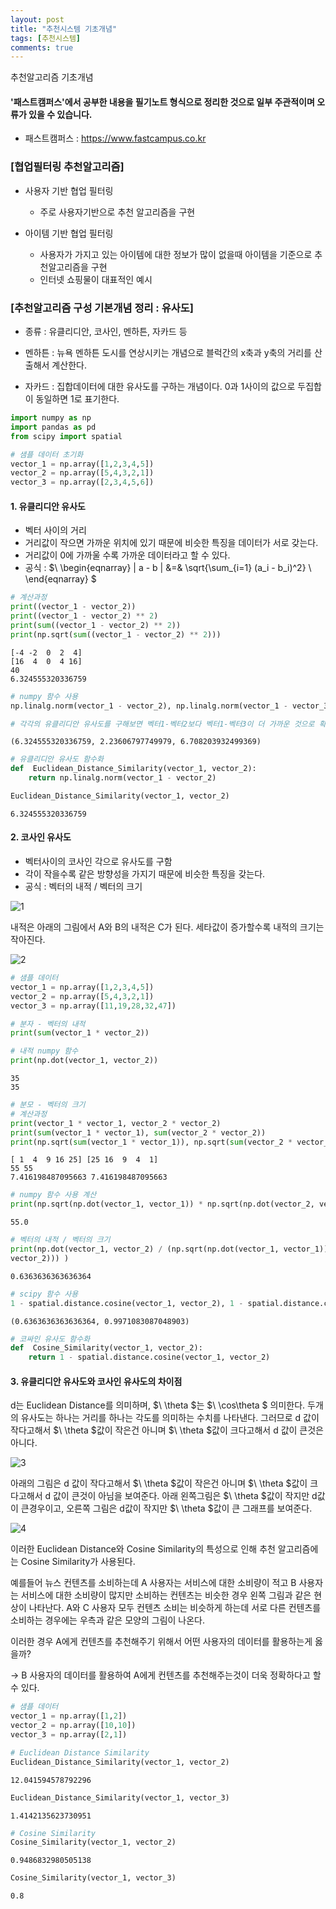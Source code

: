```yaml
---
layout: post
title: "추천시스템 기초개념"
tags: [추천시스템]
comments: true
---
```


추천알고리즘 기초개념

#### '패스트캠퍼스'에서 공부한 내용을 필기노트 형식으로 정리한 것으로 일부 주관적이며 오류가 있을 수 있습니다.

- 패스트캠퍼스 : https://www.fastcampus.co.kr


### [협업필터링 추천알고리즘]

- 사용자 기반 협업 필터링
    - 주로 사용자기반으로 추천 알고리즘을 구현
    

- 아이템 기반 협업 필터링
    - 사용자가 가지고 있는 아이템에 대한 정보가 많이 없을때 아이템을 기준으로 추천알고리즘을 구현
    - 인터넷 쇼핑물이 대표적인 예시

### [추천알고리즘 구성 기본개념 정리 : 유사도]

- 종류 : 유클리디안, 코사인, 멘하튼, 자카드 등

- 멘하튼 : 뉴욕 멘하튼 도시를 연상시키는 개념으로 블럭간의 x축과 y축의 거리를 산출해서 계산한다.

- 자카드 : 집합데이터에 대한 유사도를 구하는 개념이다. 0과 1사이의 값으로 두집합이 동일하면 1로 표기한다.


```python
import numpy as np
import pandas as pd
from scipy import spatial
```


```python
# 샘플 데이터 초기화
vector_1 = np.array([1,2,3,4,5])
vector_2 = np.array([5,4,3,2,1])
vector_3 = np.array([2,3,4,5,6])
```

#### 1. 유클리디안 유사도
- 벡터 사이의 거리
- 거리값이 작으면 가까운 위치에 있기 때문에 비슷한 특징을 데이터가 서로 갖는다.
- 거리값이 0에 가까울 수록 가까운 데이터라고 할 수 있다.
- 공식 : $\ \begin{eqnarray} 
\| a - b \|
&=& \sqrt{\sum_{i=1} (a_i - b_i)^2} \\
\end{eqnarray} $


```python
# 계산과정
print((vector_1 - vector_2))
print((vector_1 - vector_2) ** 2)
print(sum((vector_1 - vector_2) ** 2))
print(np.sqrt(sum((vector_1 - vector_2) ** 2)))
```

    [-4 -2  0  2  4]
    [16  4  0  4 16]
    40
    6.324555320336759
    


```python
# numpy 함수 사용
np.linalg.norm(vector_1 - vector_2), np.linalg.norm(vector_1 - vector_3), np.linalg.norm(vector_2 - vector_3)

# 각각의 유클리디안 유사도를 구해보면 벡터1-벡터2보다 벡터1-벡터3이 더 가까운 것으로 확인된다.
```




    (6.324555320336759, 2.23606797749979, 6.708203932499369)




```python
# 유클리디안 유사도 함수화
def  Euclidean_Distance_Similarity(vector_1, vector_2):
    return np.linalg.norm(vector_1 - vector_2)

Euclidean_Distance_Similarity(vector_1, vector_2)
```




    6.324555320336759



#### 2. 코사인 유사도
- 벡터사이의 코사인 각으로 유사도를 구함
- 각이 작을수록 같은 방향성을 가지기 때문에 비슷한 특징을 갖는다.
- 공식 : 벡터의 내적 /  벡터의 크기

![1](https://user-images.githubusercontent.com/41605276/51884941-b8aa9b80-23cc-11e9-8bd4-355b38e28540.png)

내적은 아래의 그림에서 A와 B의 내적은 C가 된다. 세타값이 증가할수록 내적의 크기는 작아진다.

![2](https://user-images.githubusercontent.com/41605276/51884955-c5c78a80-23cc-11e9-834d-cbae43295525.png)


```python
# 샘플 데이터
vector_1 = np.array([1,2,3,4,5])
vector_2 = np.array([5,4,3,2,1])
vector_3 = np.array([11,19,28,32,47])
```


```python
# 분자 - 벡터의 내적
print(sum(vector_1 * vector_2))

# 내적 numpy 함수
print(np.dot(vector_1, vector_2))
```

    35
    35
    


```python
# 분모 - 벡터의 크기
# 계산과정
print(vector_1 * vector_1, vector_2 * vector_2)
print(sum(vector_1 * vector_1), sum(vector_2 * vector_2))
print(np.sqrt(sum(vector_1 * vector_1)), np.sqrt(sum(vector_2 * vector_2)))
```

    [ 1  4  9 16 25] [25 16  9  4  1]
    55 55
    7.416198487095663 7.416198487095663
    


```python
# numpy 함수 사용 계산
print(np.sqrt(np.dot(vector_1, vector_1)) * np.sqrt(np.dot(vector_2, vector_2)))
```

    55.0
    


```python
# 벡터의 내적 / 벡터의 크기
print(np.dot(vector_1, vector_2) / (np.sqrt(np.dot(vector_1, vector_1)) * np.sqrt(np.dot(vector_2,
vector_2))) )
```

    0.6363636363636364
    


```python
# scipy 함수 사용
1 - spatial.distance.cosine(vector_1, vector_2), 1 - spatial.distance.cosine(vector_1, vector_3)
```




    (0.6363636363636364, 0.9971083087048903)




```python
# 코싸인 유사도 함수화
def  Cosine_Similarity(vector_1, vector_2):
    return 1 - spatial.distance.cosine(vector_1, vector_2)
```

#### 3. 유클리디안 유사도와 코사인 유사도의 차이점 

d는 Euclidean Distance를 의미하며,  $\ \theta $는 $\ \cos\theta $ 의미한다. 두개의 유사도는 하나는 거리를 하나는 각도를 의미하는 수치를 나타낸다. 그러므로 d 값이 작다고해서 $\ \theta $값이 작은건 아니며 $\ \theta $값이 크다고해서 d 값이 큰것은 아니다.

![3](https://user-images.githubusercontent.com/41605276/51884958-cc560200-23cc-11e9-85c3-95982754507e.png)

아래의 그림은 d 값이 작다고해서 $\ \theta $값이 작은건 아니며 $\ \theta $값이 크다고해서 d 값이 큰것이 아님을 보여준다. 아래 왼쪽그림은 $\ \theta $값이 작지만 d값이 큰경우이고, 오른쪽 그림은 d값이 작지만 $\ \theta $값이 큰 그래프를 보여준다.

![4](https://user-images.githubusercontent.com/41605276/51884971-d7a92d80-23cc-11e9-89af-ae2e76314b29.png)

이러한 Euclidean Distance와 Cosine Similarity의 특성으로 인해 추천 알고리즘에는 Cosine Similarity가 사용된다.

예를들어 뉴스 컨텐츠를 소비하는데 A 사용자는 서비스에 대한 소비량이 적고 B 사용자는 서비스에 대한 소비량이 많지만 소비하는 컨텐츠는 비슷한 경우 왼쪽 그림과 같은 현상이 나타난다. A와 C 사용자 모두 컨텐츠 소비는 비슷하게 하는데 서로 다른 컨텐츠를 소비하는 경우에는 우측과 같은 모양의 그림이 나온다.

이러한 경우 A에게 컨텐츠를 추천해주기 위해서 어떤 사용자의 데이터를 활용하는게 옳을까? 

-> B 사용자의 데이터를 활용하여 A에게 컨텐츠를 추천해주는것이 더욱 정확하다고 할 수 있다.


```python
# 샘플 데이터
vector_1 = np.array([1,2])
vector_2 = np.array([10,10])
vector_3 = np.array([2,1])
```


```python
# Euclidean Distance Similarity
Euclidean_Distance_Similarity(vector_1, vector_2)
```




    12.041594578792296




```python
Euclidean_Distance_Similarity(vector_1, vector_3)
```




    1.4142135623730951




```python
# Cosine Similarity
Cosine_Similarity(vector_1, vector_2)
```




    0.9486832980505138




```python
Cosine_Similarity(vector_1, vector_3)
```




    0.8


